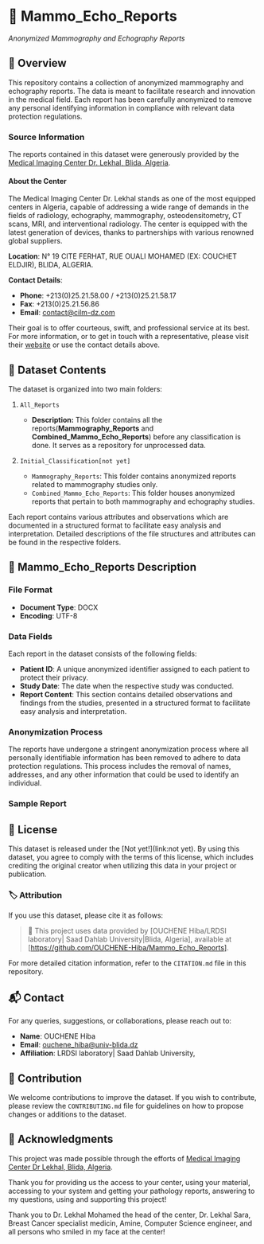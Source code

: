 # 📄 Mammo_Echo_Reports
_Anonymized Mammography and Echography Reports_

## 🌟 Overview

This repository contains a collection of anonymized mammography and echography reports. The data is meant to facilitate research and innovation in the medical field. Each report has been carefully anonymized to remove any personal identifying information in compliance with relevant data protection regulations.

### Source Information

The reports contained in this dataset were generously provided by the [Medical Imaging Center Dr. Lekhal, Blida, Algeria](https://www.cilm-dz.com/). 

#### About the Center

The Medical Imaging Center Dr. Lekhal stands as one of the most equipped centers in Algeria, capable of addressing a wide range of demands in the fields of radiology, echography, mammography, osteodensitometry, CT scans, MRI, and interventional radiology. The center is equipped with the latest generation of devices, thanks to partnerships with various renowned global suppliers.


**Location**: N° 19 CITE FERHAT, RUE OUALI MOHAMED (EX: COUCHET ELDJIR), BLIDA, ALGERIA.

**Contact Details**:
  - **Phone**: +213(0)25.21.58.00 / +213(0)25.21.58.17
  - **Fax**: +213(0)25.21.56.86
  - **Email**: [contact@cilm-dz.com](mailto:contact@cilm-dz.com)

Their goal is to offer courteous, swift, and professional service at its best. For more information, or to get in touch with a representative, please visit their [website](https://www.cilm-dz.com/) or use the contact details above.


## 📂 Dataset Contents

The dataset is organized into two main folders:

1. `All_Reports`
   - **Description:** This folder contains all the reports(**Mammography_Reports** and **Combined_Mammo_Echo_Reports**) before any classification is done. It serves as a repository for  unprocessed data.

2. `Initial_Classification[not yet]`
   - `Mammography_Reports`: This folder contains anonymized reports related to mammography studies only.
   - `Combined_Mammo_Echo_Reports`: This folder houses anonymized reports that pertain to both mammography and echography studies.



Each report contains various attributes and observations which are documented in a structured format to facilitate easy analysis and interpretation. Detailed descriptions of the file structures and attributes can be found in the respective folders.

## 📑  Mammo_Echo_Reports Description

### File Format
- **Document Type**: DOCX
- **Encoding**: UTF-8

### Data Fields
Each report in the dataset consists of the following fields:
- **Patient ID**: A unique anonymized identifier assigned to each patient to protect their privacy.
- **Study Date**: The date when the respective study was conducted.
- **Report Content**: This section contains detailed observations and findings from the studies, presented in a structured format to facilitate easy analysis and interpretation.


### Anonymization Process
The reports have undergone a stringent anonymization process where all personally identifiable information has been removed to adhere to data protection regulations. This process includes the removal of names, addresses, and any other information that could be used to identify an individual.

### Sample Report





## 📜 License

This dataset is released under the [Not yet!](link:not yet). By using this dataset, you agree to comply with the terms of this license, which includes crediting the original creator when utilizing this data in your project or publication.

### 🏷 Attribution

If you use this dataset, please cite it as follows:

> 📌 This project uses data provided by [OUCHENE Hiba/LRDSI laboratory| Saad Dahlab University|Blida, Algeria], available at [https://github.com/OUCHENE-Hiba/Mammo_Echo_Reports].

For more detailed citation information, refer to the `CITATION.md` file in this repository.

## 📬 Contact

For any queries, suggestions, or collaborations, please reach out to:

- **Name**: OUCHENE Hiba
- **Email**: ouchene_hiba@univ-blida.dz
- **Affiliation**: LRDSI laboratory| Saad Dahlab University, 

## 🤝 Contribution

We welcome contributions to improve the dataset. If you wish to contribute, please review the `CONTRIBUTING.md` file for guidelines on how to propose changes or additions to the dataset.

## 💖 Acknowledgments

This project was made possible through the efforts of [Medical Imaging Center Dr Lekhal, Blida, Algeria](https://www.cilm-dz.com/).

Thank you for providing us the access to your center, using your material, accessing to your system and getting your pathology reports, answering to my questions, using and supporting this project!

Thank you to Dr. Lekhal Mohamed the head of the center, Dr. Lekhal Sara, Breast Cancer specialist medicin, Amine, Computer Science engineer, and all persons who smiled in my face at the center! 
